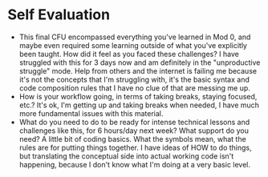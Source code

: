 # Self Evaluation

- This final CFU encompassed everything you've learned in Mod 0, and maybe even required some learning outside of what you've explicitly been taught. How did it feel as you faced these challenges?
I have struggled with this for 3 days now and am definitely in the "unproductive struggle" mode. Help from others and the internet is failing me because it's not the concepts that I'm struggling with, it's the basic syntax and code composition rules that I have no clue of that are messing me up.
- How is your workflow going, in terms of taking breaks, staying focused, etc.?
It's ok, I'm getting up and taking breaks when needed, I have much more fundamental issues with this material.
- What do you need to do to be ready for intense technical lessons and challenges like this, for 6 hours/day next week? What support do you need?
A little bit of coding basics. What the symbols mean, what the rules are for putting things together. I have ideas of HOW to do things, but translating the conceptual side into actual working code isn't happening, because I don't know what I'm doing at a very basic level.